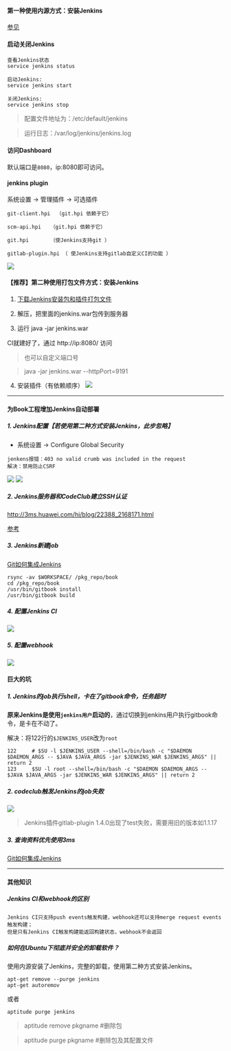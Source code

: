 #### 第一种使用内源方式：安装Jenkins
[参见](http://rnd-mirrors.huawei.com/helps/jenkinsmirror)

#### 启动关闭Jenkins
```
查看Jenkins状态
service jenkins status

启动Jenkins:
service jenkins start

关闭Jenkins:
service jenkins stop
```
>配置文件地址为：/etc/default/jenkins

>运行日志：/var/log/jenkins/jenkins.log

#### 访问Dashboard
默认端口是`8080`，ip:8080即可访问。 

#### jenkins plugin
系统设置 -> 管理插件 -> 可选插件
```
git-client.hpi  （git.hpi 依赖于它）
scm-api.hpi   （git.hpi 依赖于它）
git.hpi       （使Jenkins支持git ）
gitlab-plugin.hpi （ 使Jenkins支持gitlab自定义CI的功能 ）
```


![](/assets/jenkins_plugin_gitlab_hook.png)

#### 【推荐】第二种使用打包文件方式：安装Jenkins
1. [下载Jenkins安装包和插件打包文件](http://code.huawei.com/GitlabAutoTest/jenkins_ci/blob/master/myjenkins.rar)

2. 解压，把里面的jenkins.war包传到服务器

3. 运行 java -jar jenkins.war

CI就建好了，通过 http://ip:8080/ 访问

>也可以自定义端口号

>java -jar jenkins.war --httpPort=9191

4. 安装插件（有依赖顺序）
![](/assets/jenkins_plugin_order.png)

---

#### 为Book工程增加Jenkins自动部署
##### 1. Jenkins配置【若使用第二种方式安装Jenkins，此步忽略】

* 系统设置 -> Configure Global Security

```
jenkens报错：403 no valid crumb was included in the request
解决：禁用防止CSRF
```

![](/assets/jenkins_global_security.png)
![](/assets/git_lab_api_token.png)


##### 2. Jenkins服务器和CodeClub建立SSH认证
http://3ms.huawei.com/hi/blog/22388_2168171.html

[参考](http://pages.huawei.com/codeclub/guides/git_ssh_key)

##### 3. Jenkins新建job

[Git如何集成Jenkins](http://3ms.huawei.com/hi/blog/22388_2168171.html)

```
rsync -av $WORKSPACE/ /pkg_repo/book
cd /pkg_repo/book
/usr/bin/gitbook install
/usr/bin/gitbook build
```

##### 4. 配置Jenkins CI
![](/assets/Jenkins_CI_Config.png)

##### 5. 配置webhook
![](/assets/webhook_codeclude.png)

#### 巨大的坑
##### 1. Jenkins的job执行shell，卡在了gitbook命令，任务超时

**原来Jenkins是使用`jenkins用户`启动的**，通过切换到jenkins用户执行gitbook命令，是卡在不动了。

解决：将122行的`$JENKINS_USER`改为`root`

```
122     # $SU -l $JENKINS_USER --shell=/bin/bash -c "$DAEMON $DAEMON_ARGS -- $JAVA $JAVA_ARGS -jar $JENKINS_WAR $JENKINS_ARGS" || return 2
123     $SU -l root --shell=/bin/bash -c "$DAEMON $DAEMON_ARGS -- $JAVA $JAVA_ARGS -jar $JENKINS_WAR $JENKINS_ARGS" || return 2

```

##### 2. codeclub触发Jenkins的job失败
![](/assets/Jenkins_failed.png)

>Jenkins插件gitlab-plugin 1.4.0出现了test失败，需要用旧的版本如1.1.17

##### 3. 查询资料优先使用3ms

[Git如何集成Jenkins](http://3ms.huawei.com/hi/blog/22388_2168171.html)

---
#### 其他知识

##### Jenkins CI和webhook的区别
```
Jenkins CI只支持push events触发构建，webhook还可以支持merge request events触发构建；
但是只有Jenkins CI触发构建能返回构建状态，webhook不会返回

```

##### 如何在Ubuntu下彻底并安全的卸载软件？
使用内源安装了Jenkins，完整的卸载，使用第二种方式安装Jenkins。
```
apt-get remove --purge jenkins
apt-get autoremov
```
或者
```
aptitude purge jenkins
```

>aptitude remove pkgname   #删除包 

>aptitude purge pkgname    #删除包及其配置文件